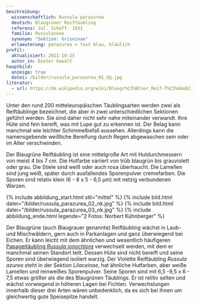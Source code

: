 ```yaml
---
beschreibung:
  wissenschaftlich: Russula parazurea
  deutsch: Blaugrüner Reiftäubling
  referenz: Jul. Schäff. 1931
  familie: Russulaceae
  synonym: "Sektion: Griseinae"
  erlaeuterung: parazurea = fast blau, bläulich
profil:
  aktualisiert: 2021-10-25
  autor_in: Dieter Gewalt
hauptbild:
  anzeige: true
  datei: /bilder/russula_parazurea_01_dg.jpg
literatur:
  - url: https://de.wikipedia.org/wiki/Blaugr%C3%BCner_Reif-T%C3%A4ubling
---
```

Unter den rund 200 mitteleuropäischen Täublingsarten werden zwei als Reiftäublinge bezeichnet, die aber in zwei unterschiedlichen Sektionen geführt werden. Sie sind daher nicht sehr nahe miteinander verwandt. Ihre Hüte sind fein bereift, was mit Lupe gut zu erkennen ist. Der Belag kann manchmal wie leichter Schimmelbefall aussehen. Allerdings kann die namensgebende weißliche Bereifung durch Regen abgewaschen sein oder im Alter verschwinden.

Der Blaugrüne Reiftäubling ist eine mittelgroße Art mit Hutdurchmessern von meist 4 bis 7 cm. Die Hutfarbe variiert von  trüb blaugrün bis grauviolett oder grau. Die Stiele sind weiß oder auch rosa überhaucht. Die Lamellen sind jung weiß, später durch ausfallendes Sporenpulver cremefarben. Die Sporen sind relativ klein (6 - 8 x 5 - 6,5 µm) mit netzig verbundenen Warzen.

{% include abbildung_start.html stil="mittel" %}
{% include bild.html datei="/bilder/russula_parazurea_02_nk.jpg" %}
{% include bild.html datei="/bilder/russula_parazurea_03_nk.jpg" %}
{% include abbildung_ende.html legende="2 Fotos: Norbert Kühnberger" %}

Der Blaugrüne (auch Blaugrauer genannte) Reiftäubling wächst in Laub- und Mischwäldern, gern auch in Parkanlagen und ganz überwiegend bei Eichen. Er kann leicht mit dem ähnlichen und wesentlich häufigeren [Papageitäubling *Russula ionochlora*](/pilze/russula-ionochlora-papagei-täubling) verwechselt werden, mit dem er manchmal seinen Standort teilt. Dessen Hüte sind nicht bereift und seine Sporen sind überwiegend isoliert warzig. Der Violette Reiftäubling *Russula azurea* steht in der Sektion *Lilaceinae*, hat ähnliche Hutfarben, aber weiße Lamellen und reinweißes Sporenpulver. Seine Sporen sind mit 6,5 -9,5 x 6 - 7,5 etwas größer als die des Blaugrünen Täublings. Er ist relitiv selten und wächst vorwiegend in höheren Lagen bei Fichten. Verwechslungen innerhalb dieser drei Arten wären unbedenklich, da es sich bei ihnen um gleichwertig gute Speisepilze handelt.